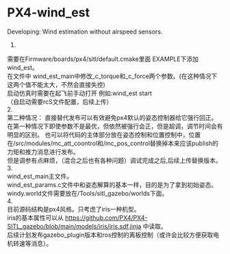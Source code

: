 # PX4-wind_est
Developing: Wind estimation without airspeed sensors.  

1.
需要在Firmware/boards/px4/sitl/default.cmake里面 EXAMPLE下添加 wind_est。  
在文件中 wind_est_main中修改_c_torque和_c_force两个参数。(在这种情况下这两个值不能太大，不然会直接失控)  
启动仿真时需要在起飞前手动打开 例如:wind_est start  
（自启动需要rcS文件配置，后续上传）  
2.  
第二种情况：
直接替代发布可以有效避免px4默认的姿态控制器给它强行回正。在第一种情况下即使参数不是最优，但依然被强行会正，但是超调，调节时间会有明显的区别。
也可以将代码的主体部分放在姿态控制和位置控制中，位置在/src/modules/mc_att_coontrol和/mc_pos_control替换掉本来应该publish的力矩和推力消息进行发布。  
但是调参有点麻烦，（混合之后也有各种问题）调试完成之后,后续上传替换版本。  
3.  
wind_est_main主文件。  
wind_est_params.c文件中和姿态解算的基本一样，目的是为了拿到初始姿态。  
windy.world文件需要放在/Tools/sitl_gazebo/worlds下面。  
4.  
目前源码结构是px4风格。只考虑了iris一种机型。  
iris的基本属性可以从 https://github.com/PX4/PX4-SITL_gazebo/blob/main/models/iris/iris.sdf.jinja 中读取。  
后续计划发布gazebo_plugin版本和ros控制的离板控制（或许会比较方便获取电机转速等消息）。  
